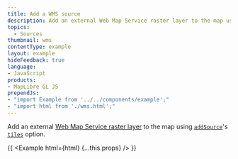 ```yaml
---
title: Add a WMS source
description: Add an external Web Map Service raster layer to the map using addSource's tiles option.
topics:
  - Sources
thumbnail: wms
contentType: example
layout: example
hideFeedback: true
language:
- JavaScript
products:
- MapLibre GL JS
prependJs:
- "import Example from '../../components/example';"
- "import html from './wms.html';"
---
```


Add an external [Web Map Service raster layer](https://www.ogc.org/standards/wms) to the map using [`addSource`](https://maplibre.org/maplibre-gl-js-docs/api/map/#map#addsource)'s [`tiles`](https://maplibre.org/maplibre-gl-style-spec/sources/#raster-tiles) option.

{{ <Example html={html} {...this.props} /> }}
